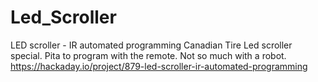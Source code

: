 # Led_Scroller
LED scroller - IR automated programming
Canadian Tire Led scroller special. Pita to program with the remote. Not so much with a robot.
https://hackaday.io/project/879-led-scroller-ir-automated-programming

